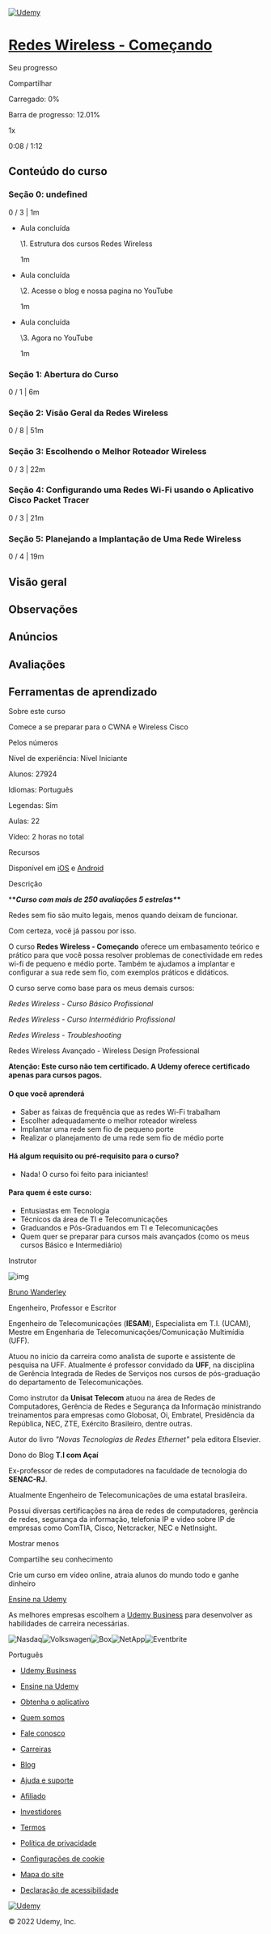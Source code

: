 [![Udemy](https://www.udemy.com/staticx/udemy/images/v7/logo-udemy-inverted.svg)](https://www.udemy.com/)

# [Redes Wireless - Começando](https://www.udemy.com/course/redes-wi-fi-comecando/)

Seu progresso

Compartilhar



Carregado: 0%

Barra de progresso: 12.01%





1x



0:08 / 1:12

















## Conteúdo do curso



### Seção 0: undefined

0 / 3 | 1m



- Aula concluída

  \1. Estrutura dos cursos Redes Wireless

  1m

- Aula concluída

  \2. Acesse o blog e nossa pagina no YouTube

  1m

- Aula concluída

  \3. Agora no YouTube

  1m

### Seção 1: Abertura do Curso

0 / 1 | 6m



### Seção 2: Visão Geral da Redes Wireless

0 / 8 | 51m



### Seção 3: Escolhendo o Melhor Roteador Wireless

0 / 3 | 22m



### Seção 4: Configurando uma Redes Wi-Fi usando o Aplicativo Cisco Packet Tracer

0 / 3 | 21m



### Seção 5: Planejando a Implantação de Uma Rede Wireless

0 / 4 | 19m



## 

## Visão geral

## Observações

## Anúncios

## Avaliações

## Ferramentas de aprendizado

Sobre este curso

Comece a se preparar para o CWNA e Wireless Cisco

Pelos números

Nível de experiência: Nível Iniciante

Alunos: 27924

Idiomas: Português

Legendas: Sim

Aulas: 22

Vídeo: 2 horas no total

Recursos

Disponível em [iOS](https://udemy.app.link/MIsYf20r1nb) e [Android](https://udemy.app.link/MIsYf20r1nb)

Descrição

***\**Curso com mais de 250 avaliações 5 estrelas\**\***

Redes sem fio são muito legais, menos quando deixam de funcionar.

Com certeza, você já passou por isso.

O curso **Redes Wireless - Começando** oferece um embasamento teórico e prático para que você possa resolver problemas de conectividade em redes wi-fi de pequeno e médio porte. Também te ajudamos a implantar e configurar a sua rede sem fio, com exemplos práticos e didáticos.

O curso serve como base para os meus demais cursos:

*Redes Wireless - Curso Básico Profissional*

*Redes Wireless - Curso Intermédiário Profissional*

*Redes Wireless - Troubleshooting*

Redes Wireless Avançado - Wireless Design Professional

**Atenção: Este curso não tem certificado. A Udemy oferece certificado apenas para cursos pagos.**



#### O que você aprenderá

- Saber as faixas de frequência que as redes Wi-Fi trabalham
- Escolher adequadamente o melhor roteador wireless
- Implantar uma rede sem fio de pequeno porte
- Realizar o planejamento de uma rede sem fio de médio porte

#### Há algum requisito ou pré-requisito para o curso?

- Nada! O curso foi feito para iniciantes!

#### Para quem é este curso:

- Entusiastas em Tecnologia
- Técnicos da área de TI e Telecomunicações
- Graduandos e Pós-Graduandos em TI e Telecomunicações
- Quem quer se preparar para cursos mais avançados (como os meus cursos Básico e Intermediário)

Instrutor

![img](https://img-b.udemycdn.com/user/200_H/24525584_671d.jpg?secure=ekOzQIJ-eB9GhwASecOMwQ%3D%3D%2C1646160566)

[Bruno Wanderley](https://www.udemy.com/user/bruno-lima-wanderley/)

Engenheiro, Professor e Escritor



Engenheiro de Telecomunicações (**IESAM**), Especialista em T.I. (UCAM), Mestre em Engenharia de Telecomunicações/Comunicação Multimídia (UFF).

Atuou no início da carreira como analista de suporte e assistente de pesquisa na UFF. Atualmente é professor convidado da **UFF**, na disciplina de Gerência Integrada de Redes de Serviços nos cursos de  pós-graduação do departamento de Telecomunicações.

Como instrutor da **Unisat Telecom** atuou na área de Redes de Computadores, Gerência de Redes e Segurança da Informação ministrando treinamentos para empresas como Globosat, Oi, Embratel, Presidência da República, NEC, ZTE, Exército Brasileiro, dentre outras.

Autor do livro *"Novas Tecnologias de Redes Ethernet"* pela editora Elsevier. 

Dono do Blog **T.I com Açaí**

Ex-professor de redes de computadores na faculdade de tecnologia do **SENAC-RJ**.

Atualmente Engenheiro de Telecomunicações de uma estatal brasileira.

Possui diversas certificações na área de redes de computadores, gerência de redes, segurança da informação, telefonia IP e video sobre IP de empresas como ComTIA, Cisco, Netcracker, NEC e NetInsight.



Mostrar menos

Compartilhe seu conhecimento

Crie um curso em vídeo online, atraia alunos do mundo todo e ganhe dinheiro

[Ensine na Udemy](https://www.udemy.com/teaching/?ref=bai-sub-footer)

As melhores empresas escolhem a [Udemy Business](https://www.udemy.com/udemy-business/?locale=pt_BR&path=request-demo-mx%2F&ref=footer-ad) para desenvolver as habilidades de carreira necessárias.

![Nasdaq](https://s.udemycdn.com/partner-logos/v4/nasdaq-light.svg)![Volkswagen](https://s.udemycdn.com/partner-logos/v4/volkswagen-light.svg)![Box](https://s.udemycdn.com/partner-logos/v4/box-light.svg)![NetApp](https://s.udemycdn.com/partner-logos/v4/netapp-light.svg)![Eventbrite](https://s.udemycdn.com/partner-logos/v4/eventbrite-light.svg)

Português

- [Udemy Business](https://www.udemy.com/udemy-business/?locale=pt_BR&mx_pg=index&path=%2F&ref=footer)
- [Ensine na Udemy](https://www.udemy.com/teaching/?ref=teach_footer)
- [Obtenha o aplicativo](https://www.udemy.com/mobile/)
- [Quem somos](https://about.udemy.com/?locale=pt-br)
- [Fale conosco](https://about.udemy.com/company?locale=pt-br#offices)

- [Carreiras](https://about.udemy.com/careers?locale=pt-br)
- [Blog](https://blog.udemy.com/?ref=footer)
- [Ajuda e suporte](https://www.udemy.com/support/)
- [Afiliado](https://www.udemy.com/affiliate/)
- [Investidores](https://investors.udemy.com/)

- [Termos](https://www.udemy.com/terms/)
- [Política de privacidade](https://www.udemy.com/terms/privacy/)
- [Configurações de cookie](javascript:void(0);)
- [Mapa do site](https://www.udemy.com/pt/sitemap/)
- [Declaração de acessibilidade](https://about.udemy.com/accessibility-statement?locale=pt-br)

[![Udemy](https://www.udemy.com/staticx/udemy/images/v7/logo-udemy-inverted.svg)](https://www.udemy.com/)

© 2022 Udemy, Inc.



<iframe id="intercom-frame" aria-hidden="true" tabindex="-1" title="Intercom" style="box-sizing: border-box; margin: 0px; padding: 0px; color: rgb(28, 29, 31); font-family: &quot;sf pro text&quot;, -apple-system, BlinkMacSystemFont, Roboto, &quot;segoe ui&quot;, Helvetica, Arial, sans-serif, &quot;apple color emoji&quot;, &quot;segoe ui emoji&quot;, &quot;segoe ui symbol&quot;; font-size: 16px; font-style: normal; font-variant-ligatures: normal; font-variant-caps: normal; font-weight: 400; letter-spacing: normal; orphans: 2; text-align: start; text-indent: 0px; text-transform: none; white-space: normal; widows: 2; word-spacing: 0px; -webkit-text-stroke-width: 0px; text-decoration-thickness: initial; text-decoration-style: initial; text-decoration-color: initial; pointer-events: none; position: absolute !important; opacity: 0 !important; width: 1px !important; height: 1px !important; top: 0px !important; left: 0px !important; border: none !important; display: block !important; z-index: -1 !important;"></iframe>